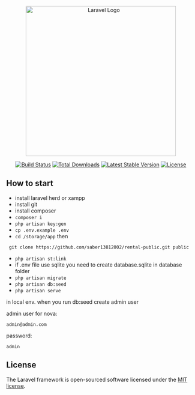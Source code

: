 <p align="center"><a href="https://laravel.com" target="_blank"><img src="https://raw.githubusercontent.com/laravel/art/master/logo-lockup/5%20SVG/2%20CMYK/1%20Full%20Color/laravel-logolockup-cmyk-red.svg" width="400" alt="Laravel Logo"></a></p>

<p align="center">
<a href="https://github.com/laravel/framework/actions"><img src="https://github.com/laravel/framework/workflows/tests/badge.svg" alt="Build Status"></a>
<a href="https://packagist.org/packages/laravel/framework"><img src="https://img.shields.io/packagist/dt/laravel/framework" alt="Total Downloads"></a>
<a href="https://packagist.org/packages/laravel/framework"><img src="https://img.shields.io/packagist/v/laravel/framework" alt="Latest Stable Version"></a>
<a href="https://packagist.org/packages/laravel/framework"><img src="https://img.shields.io/packagist/l/laravel/framework" alt="License"></a>
</p>

## How to start
 - install laravel herd or xampp
 - install git
 - install composer
 - ```composer i```
 - ```php artisan key:gen```
 - ```cp .env.example .env```
 - ```cd /storage/app``` 
 then 
```
 git clone https://github.com/saber13812002/rental-public.git public
 ```
 - ```php artisan st:link```
 - if .env file use sqlite you need to create database.sqlite in database folder
 - ```php artisan migrate```
 - ```php artisan db:seed```
 - ```php artisan serve```

in local env. when you run db:seed create admin user 

admin user for nova:

```admin@admin.com``` 

password:

```admin```

## License

The Laravel framework is open-sourced software licensed under the [MIT license](https://opensource.org/licenses/MIT).
